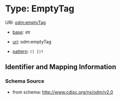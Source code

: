 # Type: EmptyTag



URI: [odm:emptyTag](http://www.cdisc.org/ns/odm/v2.0/emptyTag)

* [base](https://w3id.org/linkml/base): str

* [uri](https://w3id.org/linkml/uri): odm:emptyTag



* [pattern](https://w3id.org/linkml/pattern): `([ ])?`






## Identifier and Mapping Information







### Schema Source


* from schema: http://www.cdisc.org/ns/odm/v2.0



